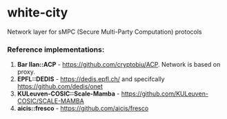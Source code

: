 # white-city
Network layer for sMPC (Secure Multi-Party Computation) protocols 

### Reference implementations: 
1. **Bar Ilan::ACP** - https://github.com/cryptobiu/ACP. Network is based on proxy.
2. **EPFL::DEDIS** - https://dedis.epfl.ch/ and specifcally https://github.com/dedis/onet
3. **KULeuven-COSIC::Scale-Mamba** - https://github.com/KULeuven-COSIC/SCALE-MAMBA
4. **aicis::fresco** - https://github.com/aicis/fresco
